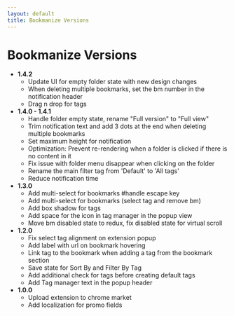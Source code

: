 ```yaml
---
layout: default
title: Bookmanize Versions
---
```


# Bookmanize Versions
 - **1.4.2**
    - Update UI for empty folder state with new design changes
    - When deleting multiple bookmarks, set the bm number in the notification header
    - Drag n drop for tags
 - **1.4.0 - 1.4.1**
    - Handle folder empty state, rename "Full version" to "Full view"
    - Trim notification text and add 3 dots at the end when deleting multiple bookmarks
    - Set maximum height for notification
    - Optimization: Prevent re-rendering when a folder is clicked if there is no content in it
    - Fix issue with folder menu disappear when clicking on the folder
    - Rename the main filter tag from 'Default' to 'All tags'
    - Reduce notification time
 - **1.3.0**
    - Add multi-select for bookmarks #handle escape key
    - Add multi-select for bookmarks (select tag and remove bm)
    - Add box shadow for tags
    - Add space for the icon in tag manager in the popup view
    - Move bm disabled state to redux, fix disabled state for virtual scroll
 - **1.2.0**
    - Fix select tag alignment on extension popup
    - Add label with url on bookmark hovering
    - Link tag to the bookmark when adding a tag from the bookmark section
    - Save state for Sort By and Filter By Tag
    - Add additional check for tags before creating default tags
    - Add Tag manager text in the popup header
 - **1.0.0**
    - Upload extension to chrome market
    - Add localization for promo fields

